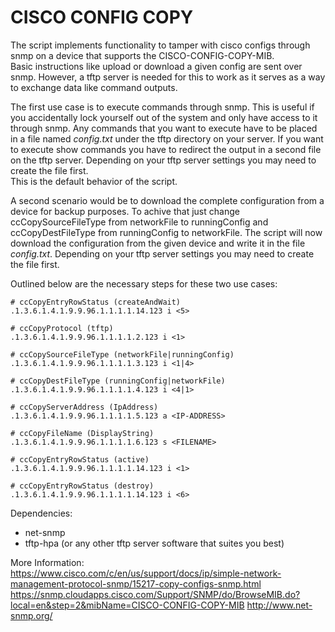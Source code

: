 # CISCO CONFIG COPY

The script implements functionality to tamper with cisco configs through snmp on a device that supports the CISCO-CONFIG-COPY-MIB.  
Basic instructions like upload or download a given config are sent over snmp. However, a tftp server is needed for this to work as it serves as a way 
to exchange data like command outputs.

The first use case is to execute commands through snmp. This is useful if you accidentally lock yourself out of the system and only have access to it through snmp.
Any commands that you want to execute have to be placed in a file named *config.txt* under the tftp directory on your server.
If you want to execute show commands you have to redirect the output in a second file on the tftp server. Depending on your tftp server settings you may need to create the file first.  
This is the default behavior of the script.

A second scenario would be to download the complete configuration from a device for backup purposes.
To achive that just change ccCopySourceFileType from networkFile to runningConfig and ccCopyDestFileType from runningConfig to networkFile.
The script will now download the configuration from the given device and write it in the file *config.txt*. Depending on your tftp server settings you may need to create the file first.  

Outlined below are the necessary steps for these two use cases:

```
# ccCopyEntryRowStatus (createAndWait)
.1.3.6.1.4.1.9.9.96.1.1.1.1.14.123 i <5>

# ccCopyProtocol (tftp)
.1.3.6.1.4.1.9.9.96.1.1.1.1.2.123 i <1>

# ccCopySourceFileType (networkFile|runningConfig)
.1.3.6.1.4.1.9.9.96.1.1.1.1.3.123 i <1|4>

# ccCopyDestFileType (runningConfig|networkFile)
.1.3.6.1.4.1.9.9.96.1.1.1.1.4.123 i <4|1>

# ccCopyServerAddress (IpAddress)
.1.3.6.1.4.1.9.9.96.1.1.1.1.5.123 a <IP-ADDRESS>

# ccCopyFileName (DisplayString)
.1.3.6.1.4.1.9.9.96.1.1.1.1.6.123 s <FILENAME>

# ccCopyEntryRowStatus (active)
.1.3.6.1.4.1.9.9.96.1.1.1.1.14.123 i <1>

# ccCopyEntryRowStatus (destroy)
.1.3.6.1.4.1.9.9.96.1.1.1.1.14.123 i <6>
```

Dependencies:
+ net-snmp
+ tftp-hpa (or any other tftp server software that suites you best)

More Information:  
https://www.cisco.com/c/en/us/support/docs/ip/simple-network-management-protocol-snmp/15217-copy-configs-snmp.html
https://snmp.cloudapps.cisco.com/Support/SNMP/do/BrowseMIB.do?local=en&step=2&mibName=CISCO-CONFIG-COPY-MIB
http://www.net-snmp.org/

